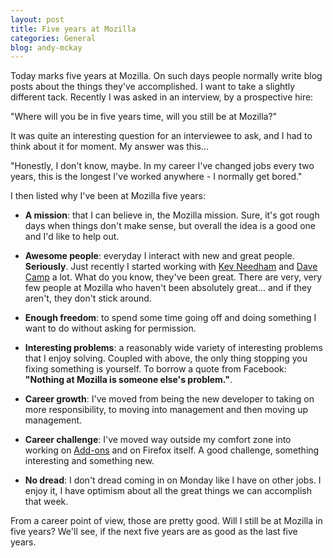 ```yaml
---
layout: post
title: Five years at Mozilla
categories: General
blog: andy-mckay
---
```


Today marks five years at Mozilla. On such days people normally write blog posts about the things they've accomplished. I want to take a slightly different tack. Recently I was asked in an interview, by a prospective hire:

"Where will you be in five years time, will you still be at Mozilla?"

It was quite an interesting question for an interviewee to ask, and I had to think about it for moment. My answer was this...

"Honestly, I don't know, maybe. In my career I've changed jobs every two years, this is the longest I've worked anywhere - I normally get bored."

I then listed why I've been at Mozilla five years:

* **A mission**: that I can believe in, the Mozilla mission. Sure, it's got rough days when things don't make sense, but overall the idea is a good one and I'd like to help out.

* **Awesome people**: everyday I interact with new and great people. **Seriously**. Just recently I started working with <a href="https://twitter.com/mozkev">Kev Needham</a> and <a href="https://twitter.com/campd">Dave Camp</a> a lot. What do you know, they've been great. There are very, very few people at Mozilla who haven't been absolutely great... and if they aren't, they don't stick around.

* **Enough freedom**: to spend some time going off and doing something I want to do without asking for permission.

* **Interesting problems**: a reasonably wide variety of interesting problems that I enjoy solving. Coupled with above, the only thing stopping you fixing something is yourself. To borrow a quote from Facebook: **"Nothing at Mozilla is someone else's problem."**.

* **Career growth**: I've moved from being the new developer to taking on more responsibility, to moving into management and then moving up management.

* **Career challenge**: I've moved way outside my comfort zone into working on <a href="https://addons.mozilla.org">Add-ons</a> and on Firefox itself. A good challenge, something interesting and something new.

* **No dread**: I don't dread coming in on Monday like I have on other jobs. I enjoy it, I have optimism about all the great things we can accomplish that week.

</blockquote>

From a career point of view, those are pretty good. Will I still be at Mozilla in five years? We'll see, if the next five years are as good as the last five years.
